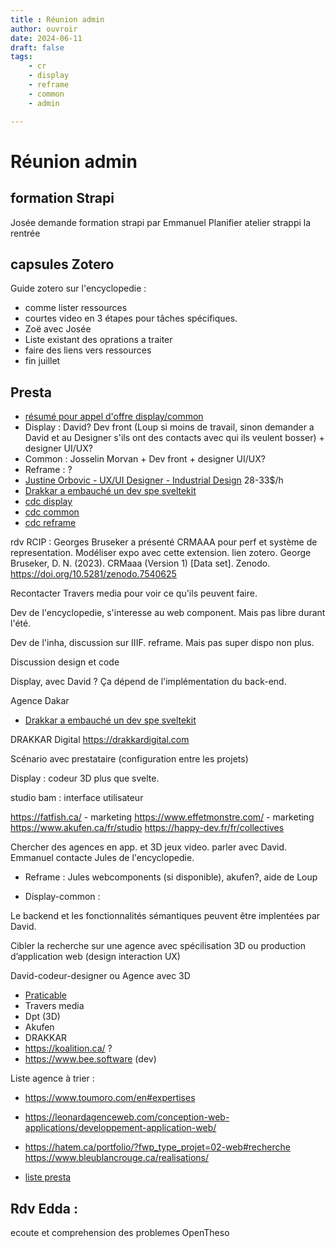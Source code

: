 ```yaml
---
title : Réunion admin 
author: ouvroir
date: 2024-06-11
draft: false
tags:
    - cr
    - display
    - reframe
    - common
    - admin

---
```

# Réunion admin

## formation Strapi

Josée demande formation strapi par Emmanuel
Planifier atelier strappi la rentrée 

## capsules Zotero

Guide zotero sur l'encyclopedie : 
- comme lister ressources
- courtes video en 3 étapes pour tâches spécifiques. 
- Zoë avec Josée
- Liste existant des oprations a traiter
- faire des liens vers ressources
- fin juillet 

## Presta

- [résumé pour appel d'offre display/common](https://docs.google.com/document/d/1Oh0InG3rkFu-1yHJMIWszhc0asD6uJa2gem-Q6yyPU4/edit?usp=sharing)
- Display : David? Dev front (Loup si moins de travail, sinon demander a David et au Designer s'ils ont des contacts avec qui ils veulent bosser) + designer UI/UX?
- Common : Josselin Morvan + Dev front + designer UI/UX?
- Reframe : ?
- [Justine Orbovic - UX/UI Designer - Industrial Design](https://jao-design.myportfolio.com/home-page) 28-33$/h
- [Drakkar a embauché un dev spe sveltekit](https://www.linkedin.com/jobs/view/d%C3%A9veloppeur-euse-web-at-drakkar-digital-3798695941/?originalSubdomain=ca)
- [cdc display](https://docs.google.com/document/d/1urcUllX1J12AdRCAUXz7Y8uXBAhm4GfnSOHk5WHZBhM/edit#heading=h.z1m1kugqz4uf)
- [cdc common](https://docs.google.com/document/d/1IgEi3qbTcAm0UB5-GZP9LabZbvY_F4pS84NOHS6Cmvs/edit?usp=sharing)
- [cdc reframe](https://docs.google.com/document/d/1U01s8mkA__pm8udZXgsJJbcQd_6_BcF7iHHmznbqYwE/edit?usp=drive_link)


rdv RCIP : Georges Bruseker a présenté CRMAAA pour perf et système de representation. Modéliser expo avec cette extension. lien zotero.
George Bruseker, D. N. (2023). CRMaaa (Version 1) [Data set]. Zenodo. https://doi.org/10.5281/zenodo.7540625

Recontacter Travers media pour voir ce qu'ils peuvent faire.

Dev de l'encyclopedie, s'interesse au web component. Mais pas libre durant l'été.

Dev de l'inha, discussion sur IIIF. reframe. Mais pas super dispo non plus.

Discussion design et code

Display, avec David ? Ça dépend de l'implémentation du back-end.

Agence Dakar
- [Drakkar a embauché un dev spe sveltekit](https://www.linkedin.com/jobs/view/d%C3%A9veloppeur-euse-web-at-drakkar-digital-3798695941/?originalSubdomain=ca)

DRAKKAR Digital
https://drakkardigital.com

Scénario avec prestataire (configuration entre les projets)

Display : codeur 3D plus que svelte. 

studio bam : interface utilisateur


https://fatfish.ca/ - marketing
https://www.effetmonstre.com/ - marketing
https://www.akufen.ca/fr/studio 
https://happy-dev.fr/fr/collectives

Chercher des agences en app. et 3D jeux video.
parler avec David. 
Emmanuel contacte Jules de l'encyclopedie.


- Reframe : 
Jules webcomponents (si disponible), akufen?, aide de Loup

- Display-common : 

Le backend et les fonctionnalités sémantiques peuvent être implentées par David.

Cibler la recherche sur une agence avec spécilisation 3D ou production d’application web (design interaction UX)

David-codeur-designer ou Agence avec 3D 

- [Praticable](https://praticable.fr)
- Travers media
- Dpt (3D)
- Akufen
- DRAKKAR
- https://koalition.ca/ ? 
- https://www.bee.software (dev)


Liste agence à trier : 


- https://www.toumoro.com/en#expertises
- https://leonardagenceweb.com/conception-web-applications/developpement-application-web/
- https://hatem.ca/portfolio/?fwp_type_projet=02-web#recherche
https://www.bleublancrouge.ca/realisations/

- [liste presta](https://docs.google.com/document/d/1PA1-C2kL-YpAA6Tn1vRa6JxGEwVVhEJKlPSSf9cQUYk/edit?usp=drive_link)


## Rdv Edda : 
ecoute et comprehension des problemes
OpenTheso




